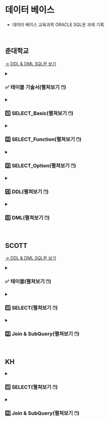# 데이터 베이스

- 데이터 베이스 교육과목 ORACLE SQL문 과제 기록 

<br>

## 춘대학교

<!-- <details>
<summary><h3> 템플릿(펼쳐보기 🖱️) </h3></summary>
<div markdown="1">

#### 문제1


#### 내 코드
```SQL

```

#### 실행 결과

  
<hr>

#### 문제2


#### 내 코드
```SQL
  
```
  
#### 실행 결과


<hr>

#### 문제3


#### 내 코드
```SQL

```

#### 실행 결과


<hr>

#### 문제4


#### 내 코드
```SQL

```

#### 실행 결과


<hr>

#### 문제5


#### 내 코드
```SQL

```

#### 실행 결과


<hr>

#### 문제6


#### 내 코드
```SQL

```

#### 실행 결과


<hr>

#### 문제7


#### 내 코드
```SQL

```

#### 실행 결과


<hr>

#### 문제8


#### 내 코드
```SQL

```

#### 실행 결과


<hr>

#### 문제9


#### 내 코드
```SQL

```

#### 실행 결과
  

<hr>

#### 문제10

#### 내 코드
```SQL

```

#### 실행 결과
  
  
</div>
</details> -->

[→ DDL & DML SQL문 보기](https://github.com/homin0203/SQL_exam/blob/main/chun/%EC%8A%A4%ED%81%AC%EB%A6%BD%ED%8A%B8_KH_%EC%B6%98_TechUniv_%EC%8B%A4%EC%8A%B5.sql)  

<details>
<summary><h3>✅ 테이블 기술서(펼쳐보기 🖱️) </h3></summary>
<div markdown="1">

![05_실습_KH_춘_TechUniv_Table기술서_2](https://user-images.githubusercontent.com/116356234/233554045-1fa54263-1ac4-4f3d-836b-1c4597a9f56d.png)

![05_실습_KH_춘_TechUniv_Table기술서_3](https://user-images.githubusercontent.com/116356234/233554049-31a43883-e603-4c8b-a50c-46fc1f8329df.png)

</div>
</details>

<details>
<summary><h3>1️⃣ SELECT_Basic(펼쳐보기 🖱️) </h3></summary>
<div markdown="1">
 
[→ SELECT_Basic SQL문 전체보기](https://github.com/homin0203/SQL_exam/blob/main/chun/KH_SQL01_SELECT.sql)  

#### 문제1
![1](https://user-images.githubusercontent.com/116356234/233560082-94db668d-fe43-4de7-a982-88cdf106e753.png)

#### 내 코드
```SQL
select DEPARTMENT_NAME "학과 명", CATEGORY 계열
  from TB_DEPARTMENT
;
```

#### 실행 결과
![1](https://user-images.githubusercontent.com/116356234/233562971-83cfe5ce-ef7c-4a32-88d1-7cc3e3538079.png)
~ 이후 행 생략
  
<hr>

#### 문제2
![2](https://user-images.githubusercontent.com/116356234/233560087-0e4ea461-1266-4f49-9741-495f0e72ad29.png)

#### 내 코드
```SQL
select DEPARTMENT_NAME||'의 정원은 '||to_char(CAPACITY)||'명 입니다'
    from TB_DEPARTMENT
;
```
  
#### 실행 결과
![2](https://user-images.githubusercontent.com/116356234/233562975-408068bc-0517-45f1-9380-991261ab9249.png)
~ 이후 행 생략 
  
<hr>

#### 문제3
![3](https://user-images.githubusercontent.com/116356234/233560088-51a38f75-d3fb-488d-a62e-54c93c846fce.png)

#### 내 코드
```SQL
select STUDENT_NAME
    from TB_STUDENT
    where ABSENCE_YN = 'Y' 
        and STUDENT_SSN LIKE '_______2%'
        and DEPARTMENT_NO = (select DEPARTMENT_NO
                                from TB_DEPARTMENT
                                where DEPARTMENT_NAME = '국어국문학과')
;
```

#### 실행 결과
![3](https://user-images.githubusercontent.com/116356234/233562978-588abdc4-420a-4ff2-8423-891350405fc8.png)

<hr>

#### 문제4
![4](https://user-images.githubusercontent.com/116356234/233560092-a5b3d63d-62f1-4093-a420-59cb1e1441a2.png)

#### 내 코드
```SQL
select student_name 
    from TB_STUDENT
    where STUDENT_NO in ('A513079','A513090','A513091','A513110','A513119')
    order by student_name desc
;
```

#### 실행 결과
![4](https://user-images.githubusercontent.com/116356234/233562981-f33ae9d1-718e-4e05-b67b-6806082fc591.png)

<hr>

#### 문제5
![5](https://user-images.githubusercontent.com/116356234/233560094-b3cd8184-a6ff-43ca-b434-36677f38bd24.png)

#### 내 코드
```SQL
select DEPARTMENT_NAME, category
    from TB_DEPARTMENT
    where CAPACITY >= 20 and CAPACITY <= 30
;
```

#### 실행 결과
![5](https://user-images.githubusercontent.com/116356234/233562982-304fb39e-aeb5-4c1d-a4b0-736484035ed7.png)

<hr>

#### 문제6
![6](https://user-images.githubusercontent.com/116356234/233560097-8047da8d-5601-43b2-988b-06aace2724e5.png)

#### 내 코드
```SQL
select PROFESSOR_NAME
    from TB_PROFESSOR
    where DEPARTMENT_NO is null
;
```

#### 실행 결과
![6](https://user-images.githubusercontent.com/116356234/233562986-f80a032f-789f-4ab3-90aa-5e55fb79c2a0.png)

<hr>

#### 문제7

<img src="https://user-images.githubusercontent.com/116356234/233560100-687c51e1-412f-400f-8c26-430558a3fa9b.png" height="110">

#### 내 코드
```SQL
select STUDENT_NAME
    from TB_STUDENT
    where DEPARTMENT_NO is null 
    or DEPARTMENT_NO not in (select DEPARTMENT_NO from TB_DEPARTMENT)
;
```

#### 실행 결과
  
<img src="https://user-images.githubusercontent.com/116356234/233562987-9952b3df-f0c4-40c9-86a8-341b70ee6ee3.png" height="90">

<hr>

#### 문제8
![8](https://user-images.githubusercontent.com/116356234/233560102-5c8edb8b-5a6a-41a9-8955-2dfc8964fed7.png)

#### 내 코드
```SQL
select CLASS_NO
    from TB_CLASS
    where PREATTENDING_CLASS_NO is not null
;
```

#### 실행 결과
![8](https://user-images.githubusercontent.com/116356234/233562989-8534fb54-6f53-4dd5-9ae3-1e2aa246db5f.png)

<hr>

#### 문제9
![9](https://user-images.githubusercontent.com/116356234/233560103-84064952-f629-4f2b-854e-6160971413f7.png)

#### 내 코드
```SQL
select CATEGORY
    from TB_DEPARTMENT
    group by CATEGORY
    order by CATEGORY 
;
```

#### 실행 결과
![9](https://user-images.githubusercontent.com/116356234/233562990-efb736c3-cf6f-4462-bec3-314c4d30fad3.png)

<hr>

#### 문제10
![10](https://user-images.githubusercontent.com/116356234/233560107-23ac3ae8-0622-46c3-bab5-d5d5e164ed40.png)

#### 내 코드
```SQL
select STUDENT_NO,STUDENT_NAME,STUDENT_SSN
    from TB_STUDENT
    where STUDENT_NO LIKE 'A2%'
        and STUDENT_ADDRESS LIKE '전주시%'
        and ABSENCE_YN <> 'Y'
;
```

#### 실행 결과
![10](https://user-images.githubusercontent.com/116356234/233562992-768a2b93-eadc-4bc2-99ac-346f01e38105.png)
  
</div>
</details>

<details>
<summary><h3>2️⃣ SELECT_Function(펼쳐보기 🖱️) </h3></summary>
<div markdown="1">
  
[→ SELECT_Function SQL문 전체보기](https://github.com/homin0203/SQL_exam/blob/main/chun/KH_SQL02_SELECT.sql)  
  
#### 문제1
![1](https://user-images.githubusercontent.com/116356234/233565412-3a02c16a-9f7c-42ec-82a4-fcf0533212f8.png)

#### 내 코드
```SQL
select STUDENT_NO 학번, student_name 이름, to_char(ENTRANCE_DATE, 'YYYY-MM-DD') 입학년도
    from TB_STUDENT
    where DEPARTMENT_NO = '002'
    order by ENTRANCE_DATE
;
```

#### 실행 결과
![1](https://user-images.githubusercontent.com/116356234/233568511-ee7950d5-e4c7-40b6-9fb5-e9e8a1340ca1.png)

  
<hr>

#### 문제2
![2](https://user-images.githubusercontent.com/116356234/233565417-96a4dcfe-17a8-4aad-ad1b-7faddd468f3c.png)


#### 내 코드
```SQL
select PROFESSOR_NAME,PROFESSOR_SSN
    from TB_PROFESSOR
    where PROFESSOR_NAME not LIKE '___'
;
```
  
#### 실행 결과
![2](https://user-images.githubusercontent.com/116356234/233568518-1cd68b40-b5db-4d5f-b798-0e2ab2c154eb.png)


<hr>

#### 문제3
![3](https://user-images.githubusercontent.com/116356234/233565420-b3a8b5ba-d5d1-4d55-bee5-9cea426cac93.png)


#### 내 코드
```SQL
select * 
    from(select PROFESSOR_NAME 교수이름, to_char(sysdate,'yy')+100-substr(PROFESSOR_SSN,1,2) 나이
            from TB_PROFESSOR
            where substr(PROFESSOR_SSN,8,1) = '1')
    order by 나이
;  
```

#### 실행 결과
![3](https://user-images.githubusercontent.com/116356234/233568521-b41c25ed-7025-4228-8c71-80a45a565028.png)
~ 75행 생략

<hr>

#### 문제4
![4](https://user-images.githubusercontent.com/116356234/233565421-1336746f-8d7c-4d6a-ae85-b90dd639e3e2.png)


#### 내 코드
```SQL
select substr(PROFESSOR_NAME,2)
    from TB_PROFESSOR
;
```

#### 실행 결과
![4](https://user-images.githubusercontent.com/116356234/233568523-45166986-b29c-452d-aa05-8dbf77bfa6a4.png)
~ 114행 생략

<hr>

#### 문제5
![5](https://user-images.githubusercontent.com/116356234/233565425-c0b793d3-13c6-4a15-8865-7aad0e04e8fe.png)

#### 내 코드
```SQL
select * from TB_STUDENT;
select student_no,STUDENT_NAME
    from TB_STUDENT
    where (to_char(ENTRANCE_DATE,'yyyy')-to_char(to_date(substr(STUDENT_SSN,1,6)),'RRRR')) > 19
;
```

#### 실행 결과
![5](https://user-images.githubusercontent.com/116356234/233568528-cfe24763-6cbe-417c-9d6b-a1b7eaa2b459.png)
~ 204행 생략

<hr>

#### 문제6
![6](https://user-images.githubusercontent.com/116356234/233565427-16edaaab-21f5-4b54-9737-298358f701ea.png)


#### 내 코드
```SQL
select case to_char(next_day('2020/12/25','일'),'dd')-'25' 
            when 1 then '토요일'
            when 2 then '금요일'
            when 3 then '목요일'
            when 4 then '수요일'
            when 5 then '화요일'
            when 6 then '월요일'
            when 7 then '일요일'
            else '없음' end 클스요일
from dual
;
```

#### 실행 결과
![6](https://user-images.githubusercontent.com/116356234/233568533-e1687389-39b9-490b-8df9-c820c210b22b.png)


<hr>

#### 문제7
![7](https://user-images.githubusercontent.com/116356234/233565431-7801e875-2848-490c-b3bc-a91150912c72.png)


#### 내 코드
```SQL
select to_char(to_Date('99/10/11','YY/MM/DD'),'YYYY"년"MM"월"DD"일"')
        ,to_char(to_Date('49/10/11','YY/MM/DD'),'YYYY"년"MM"월"DD"일"') 
    from dual
union
select to_char(to_Date('99/10/11','RR/MM/DD'),'YYYY"년"MM"월"DD"일"')
        ,to_char(to_Date('49/10/11','RR/MM/DD'),'YYYY"년"MM"월"DD"일"') 
    from dual;
```

#### 실행 결과
![7](https://user-images.githubusercontent.com/116356234/233568538-a5612627-7618-4396-8bdf-f66f8d059e90.png)


<hr>

#### 문제8
![8](https://user-images.githubusercontent.com/116356234/233565432-0094041d-f2ad-480c-917b-de475215a98b.png)


#### 내 코드
```SQL
select STUDENT_NO, STUDENT_NAME 
    from TB_STUDENT
    where student_no not LIKE 'A%'
;
```

#### 실행 결과
![8](https://user-images.githubusercontent.com/116356234/233568540-0104c633-2778-4c57-b86c-cf129c4f0791.png)
~ 52행 생략

<hr>

#### 문제9
![9](https://user-images.githubusercontent.com/116356234/233565433-e34688bc-333a-4793-8bfc-9213e9418083.png)


#### 내 코드
```SQL
select round(avg(g.POINT),1) 평점
    from TB_STUDENT s join tb_grade g using (STUDENT_NO)
    where STUDENT_NAME = '한아름'
;
```

#### 실행 결과
![9](https://user-images.githubusercontent.com/116356234/233568542-ad19243b-a72e-40ca-b69e-a17c7b30ff79.png)


<hr>

#### 문제10
![10](https://user-images.githubusercontent.com/116356234/233565436-a1247f3d-e6c6-4a2a-9e45-fd9dcc25d679.png)

#### 내 코드
```SQL
select DEPARTMENT_NO 학과번호, count(DEPARTMENT_NO) "학생수(명)"
    from TB_STUDENT
    group by DEPARTMENT_NO
    order by DEPARTMENT_NO
;
```

#### 실행 결과
![10](https://user-images.githubusercontent.com/116356234/233568544-d26d6d5a-e067-4508-96d2-ea5f77ca0058.png)
~ 62행 생략
  
<hr>

#### 문제11
![11](https://user-images.githubusercontent.com/116356234/233565438-4c316eaf-b9bb-418b-8b82-290c94dbfb22.png)

#### 내 코드
```SQL
select  count(*)
    from TB_STUDENT
    where COACH_PROFESSOR_NO is null
;
```

#### 실행 결과
![11](https://user-images.githubusercontent.com/116356234/233568546-dc741292-b8b7-4b3f-a52f-4765341c1db6.png)
  
<hr>

#### 문제12
![12](https://user-images.githubusercontent.com/116356234/233565440-a63eda50-371b-4f9d-8d26-b5df24b8989c.png)

#### 내 코드
```SQL
select substr(g.TERM_NO,1,4) 년도, round(avg(g.POINT),1) "년도 별 평점"
    from TB_STUDENT s join tb_grade g on s.STUDENT_NO = g.STUDENT_NO
    where s.STUDENT_NO = 'A112113'
    group by substr(g.TERM_NO,1,4)
    order by substr(g.TERM_NO,1,4)
;
```

#### 실행 결과
![12](https://user-images.githubusercontent.com/116356234/233568549-6e7460a6-6978-4aef-b76d-b1f98a086ee2.png)

<hr>

#### 문제13
![13](https://user-images.githubusercontent.com/116356234/233565443-a9740c1e-e20d-42bc-aec0-4f4a7b6045b8.png)

#### 내 코드
```SQL
select d.DEPARTMENT_NO 학과코드명, count(s_tab.ABSENCE_YN) "휴학생 수"
    from TB_DEPARTMENT d 
    left join (select * from TB_STUDENT s where s.ABSENCE_YN = 'Y') s_tab on s_tab.DEPARTMENT_NO = d.DEPARTMENT_NO
    group by d.DEPARTMENT_NO
    order by d.DEPARTMENT_NO
;
```

#### 실행 결과
![13](https://user-images.githubusercontent.com/116356234/233568551-d035959d-3595-4637-ab11-ff285480207f.png)
~ 63행 생략

<hr>

#### 문제14
![14](https://user-images.githubusercontent.com/116356234/233565446-6045680b-b784-43bb-ba4b-beed8b5b1bdd.png)

#### 내 코드
```SQL
select student_name, count(*)
    from TB_STUDENT
    group by STUDENT_NAME
    having count(*) >= 2
    order by STUDENT_NAME
;
```

#### 실행 결과
![14](https://user-images.githubusercontent.com/116356234/233568556-fe41dd8a-7437-4313-a077-0e42b02e3ffd.png)
    
<hr>

#### 문제15
![15](https://user-images.githubusercontent.com/116356234/233565448-7a5a7716-b399-4d21-8fb0-08d1beadf942.png)

#### 내 코드
```SQL
select NVL(임시년도,' ') 년도, NVL(임시학기,' ') 학기, 평점
    from(select substr(g.TERM_NO,1,4) 임시년도, substr(g.TERM_NO,5,2) 임시학기, round(avg(g.point),1) 평점
            from TB_STUDENT s join tb_grade g on s.STUDENT_NO = g.STUDENT_NO
            where s.STUDENT_NO = 'A112113'
            group by rollup(substr(g.TERM_NO,1,4), substr(g.TERM_NO,5,2)))
;
```

#### 실행 결과
![15](https://user-images.githubusercontent.com/116356234/233568559-73e1d6b5-e9cd-4a17-b891-0b98ea538daa.png)      
  
</div>
</details>

<details>
<summary><h3>3️⃣ SELECT_Option(펼쳐보기 🖱️) </h3></summary>
<div markdown="1">

[→ SELECT_Option SQL문 전체보기](https://github.com/homin0203/SQL_exam/blob/main/chun/KH_SQL03_SELECT.sql)  
  
#### 문제1
![1](https://user-images.githubusercontent.com/116356234/233768278-3a7dd42a-9d24-4d9d-b3a3-485c6fca6b62.png)


#### 내 코드
```SQL
select STUDENT_NAME "학생 이름",STUDENT_ADDRESS 주소지
    from tb_student
    order by "학생 이름"
;
```

#### 실행 결과
  
<img src="https://user-images.githubusercontent.com/116356234/233768958-f9ad2349-a466-4931-bb34-c0a3f7bb7828.png" width="450">  
~ 588행 생략
  
<hr>

#### 문제2
![2](https://user-images.githubusercontent.com/116356234/233768281-107421ff-c6dc-42b1-bc85-8ffc66eb34ca.png)


#### 내 코드
```SQL
select STUDENT_NAME,STUDENT_SSN
    from TB_STUDENT
    where ABSENCE_YN = 'Y'
    order by STUDENT_ssn desc
;  
```
  
#### 실행 결과
  
<img src="https://user-images.githubusercontent.com/116356234/233768959-95b6979f-03e3-484a-aca5-61115ec81c68.png" width="300">  
~ 91행 생략

<hr>

#### 문제3
![3](https://user-images.githubusercontent.com/116356234/233768282-1cd06b70-8b30-492b-ba59-80dfb5efed32.png)


#### 내 코드
```SQL
select STUDENT_NAME 학생이름, STUDENT_NO 학번, STUDENT_ADDRESS "거주지 주소"
    from TB_STUDENT
    where (STUDENT_ADDRESS Like '강원도%' or STUDENT_ADDRESS Like '경기도%') and STUDENT_no not LIKE 'A%'
    order by STUDENT_NAME
;
```

#### 실행 결과
  
<img src="https://user-images.githubusercontent.com/116356234/233768960-3d33e14b-f7fb-4981-9052-bb66a62f57b2.png" width="450">  


<hr>

#### 문제4
![4](https://user-images.githubusercontent.com/116356234/233768284-0d8944dd-1820-42de-9cec-98d3d8816ee5.png)


#### 내 코드
```SQL
select PROFESSOR_NAME, PROFESSOR_SSN
    from TB_PROFESSOR 
    where DEPARTMENT_NO = '005'
    order by PROFESSOR_SSN
;
```

#### 실행 결과
  
<img src="https://user-images.githubusercontent.com/116356234/233768962-82e55e12-0721-416f-a461-e8b318ef4f1c.png" width="350">  


<hr>

#### 문제5
![5](https://user-images.githubusercontent.com/116356234/233768285-5bdd4980-307f-4acd-836e-22cfde6b7d05.png)


#### 내 코드
```SQL
select s.student_no, g.point
    from TB_STUDENT s join tb_grade g on s.STUDENT_NO = g.STUDENT_NO
    where g.CLASS_NO = 'C3118100' and g.TERM_NO = '200402'
    order by g.point desc, s.STUDENT_NO
;
```

#### 실행 결과
  
<img src="https://user-images.githubusercontent.com/116356234/233768963-a07c8663-d044-42b3-8dd6-f74f16229af3.png" width="290">  


<hr>

#### 문제6
![6](https://user-images.githubusercontent.com/116356234/233768286-d2118b28-77ab-429d-ab76-50493d50444c.png)


#### 내 코드
```SQL
select s.STUDENT_NO, s.STUDENT_NAME, d.DEPARTMENT_NAME
    from TB_STUDENT s join TB_DEPARTMENT d using(DEPARTMENT_NO)
    order by 2
;
```

#### 실행 결과
  
<img src="https://user-images.githubusercontent.com/116356234/233768965-8f86c161-f67a-4bee-a24e-752947070bcb.png" width="450">  
~ 588행 생략
  
<hr>

#### 문제7
![7](https://user-images.githubusercontent.com/116356234/233768288-249890c5-b615-44c1-8a8b-80b4b7fcdddf.png)

#### 내 코드
```SQL
select c.CLASS_NAME, d.DEPARTMENT_NAME
    from TB_CLASS c join TB_DEPARTMENT d using(DEPARTMENT_NO)
;
```

#### 실행 결과
  
<img src="https://user-images.githubusercontent.com/116356234/233768966-ad7de6ae-86c8-406c-b18f-3304dc348449.png" width="450">  
~ 882행 생략

<hr>

#### 문제8
![8](https://user-images.githubusercontent.com/116356234/233768289-8484168e-104f-4a69-bb70-63a09bab65f9.png)

#### 내 코드
```SQL
select c.CLASS_NAME, c.DEPARTMENT_NO, p.PROFESSOR_NAME
    from TB_CLASS c join TB_CLASS_PROFESSOR t on c.CLASS_NO = t.CLASS_NO
                    join TB_PROFESSOR p on p.PROFESSOR_NO = t.PROFESSOR_NO
    order by c.DEPARTMENT_NO, p.PROFESSOR_NO, c.CLASS_NAME
;
```

#### 실행 결과
  
<img src="https://user-images.githubusercontent.com/116356234/233768967-99a5c4d5-a0f8-4b41-9d53-e2f38ea443bf.png" width="450">  
~ 776행 생략

<hr>

#### 문제9
![9](https://user-images.githubusercontent.com/116356234/233768290-db3378ed-baac-4a0c-90fc-57c68eb803bf.png)


#### 내 코드
```SQL
select c.CLASS_NAME, p.PROFESSOR_NAME
    from TB_CLASS c join TB_CLASS_PROFESSOR t on c.CLASS_NO = t.CLASS_NO
                    join TB_PROFESSOR p on p.PROFESSOR_NO = t.PROFESSOR_NO
                    join TB_DEPARTMENT d on c.DEPARTMENT_NO = d.DEPARTMENT_NO
    where d.CATEGORY = '인문사회'
    order by c.DEPARTMENT_NO, p.PROFESSOR_NO, c.CLASS_NAME
;
```

#### 실행 결과
  
<img src="https://user-images.githubusercontent.com/116356234/233768968-11600dc2-ca01-4b61-98e6-fe9bc56c8b1a.png" width="450">  
~ 197행 생략

<hr>

#### 문제10
![10](https://user-images.githubusercontent.com/116356234/233768291-d2f1a642-a6ae-4e01-9389-07b6b76c4be0.png)

#### 내 코드
```SQL
select s.STUDENT_NO,s.STUDENT_NAME, round(avg(g.POINT),1)
    from TB_STUDENT s join TB_DEPARTMENT d on s.DEPARTMENT_NO = d.DEPARTMENT_NO
                    join TB_GRADE g on s.STUDENT_NO = g.STUDENT_NO
    where d.DEPARTMENT_NAME = '음악학과'
    group by s.STUDENT_NO, s.STUDENT_NAME
    order by s.STUDENT_NO
;
```

#### 실행 결과
  
<img src="https://user-images.githubusercontent.com/116356234/233768969-bc8943c8-245d-41d4-81b8-e88bca6ce6da.png" width="450">

<hr>

#### 문제11
![11](https://user-images.githubusercontent.com/116356234/233768292-5ed4af03-efce-4389-ac7b-0d6fbfe5686f.png)

#### 내 코드
```SQL
select d.DEPARTMENT_NAME, s.STUDENT_NAME, p.PROFESSOR_NAME
    from TB_STUDENT s join TB_DEPARTMENT d using(DEPARTMENT_NO)
                        join TB_PROFESSOR p on s.COACH_PROFESSOR_NO = p.PROFESSOR_NO
    where s.STUDENT_NO = 'A313047'
;
```

#### 실행 결과
  
<img src="https://user-images.githubusercontent.com/116356234/233768970-bbccf685-d333-4456-869f-0b4a3d2135b7.png" width="350">

  
<hr>

#### 문제12
![12](https://user-images.githubusercontent.com/116356234/233768293-b6b94ef1-ec4e-4801-9630-039a1a4ed991.png)

#### 내 코드
```SQL
select s.STUDENT_NAME, g.TERM_NO
    from TB_CLASS c join TB_GRADE g on c.CLASS_NO = g.class_no
                    join TB_STUDENT s on s.STUDENT_NO = g.STUDENT_NO
    where c.CLASS_NAME = '인간관계론' and g.TERM_NO LIKE '2007%'
;
```

#### 실행 결과
  
<img src="https://user-images.githubusercontent.com/116356234/233768972-3e8996c3-7d33-40b0-b884-dab979b78673.png" width="290">

  
<hr>

#### 문제13
![13](https://user-images.githubusercontent.com/116356234/233768294-ff319fe4-17d6-4e73-9400-f10718bcd67f.png)

#### 내 코드
```SQL
select c.CLASS_NAME, d.DEPARTMENT_NAME
    from TB_DEPARTMENT d join TB_CLASS c using(DEPARTMENT_NO)
    where d.CATEGORY = '예체능'
        and c.CLASS_NO not in (select cp.CLASS_NO from TB_CLASS_PROFESSOR cp)
    order by 2 asc,1
;
```

#### 실행 결과
  
<img src="https://user-images.githubusercontent.com/116356234/233768973-b23be4e4-5f8e-4b22-afee-dd17ad24536f.png" width="450">
~ 44행 생략
  
<hr>

#### 문제14
![14](https://user-images.githubusercontent.com/116356234/233768295-bd0a8222-ddde-43fe-af92-b61f84b96506.png)

#### 내 코드
```SQL
select s.student_name, NVL(p.PROFESSOR_NAME,'지도교수 미지정')
    from TB_STUDENT s join TB_DEPARTMENT d using(DEPARTMENT_NO)
                        left join TB_PROFESSOR p on s.coach_professor_no = p.professor_no
    where d.DEPARTMENT_NAME = '서반아어학과' 
    order by s.student_no
;
```

#### 실행 결과
  
<img src="https://user-images.githubusercontent.com/116356234/233768974-b290aba4-2b29-4da9-bcc0-fbafe541e036.png" width="450">

<hr>

#### 문제15
![15](https://user-images.githubusercontent.com/116356234/233768296-f1bc3b02-8337-4d6c-b68c-538974562df7.png)

#### 내 코드
```SQL
select s.STUDENT_NO 학번,s.student_name 이름,d.DEPARTMENT_NAME "학과 이름", round(avg(g.point),8) 평점
    from tb_student s join tb_grade g on s.STUDENT_NO = g.STUDENT_NO 
                        join TB_DEPARTMENT d on s.DEPARTMENT_NO = d.DEPARTMENT_NO
    where s.ABSENCE_YN = 'N'
    group by s.STUDENT_NO, s.student_name, d.DEPARTMENT_NAME
    having avg(g.point) >= 4.0
    order by s.STUDENT_NO
;
```

#### 실행 결과
  
<img src="https://user-images.githubusercontent.com/116356234/233768975-dc5a585c-224a-45ff-a77f-45c862104403.png" width="450">
~ 19행 생략
  
<hr>

#### 문제16
![16](https://user-images.githubusercontent.com/116356234/233768297-b4959ec0-cdf6-446b-a5d6-1a43f8e4f4cd.png)

#### 내 코드
```SQL
select c.CLASS_NO, c.CLASS_NAME, round(avg(g.point),8)
    from tb_class c join TB_DEPARTMENT d on d.DEPARTMENT_NO = c.DEPARTMENT_NO
                            join tb_grade g on c.CLASS_NO = g.CLASS_NO
    where d.DEPARTMENT_NAME = '환경조경학과' and c.CLASS_TYPE = '전공선택'
    group by c.CLASS_NO, c.CLASS_NAME
    order by 1
;
```

#### 실행 결과
  
<img src="https://user-images.githubusercontent.com/116356234/233768976-b7ac7335-70cb-45bf-ad6e-fb1a4a0b8af5.png" width="450">
 
<hr>

#### 문제17
![17](https://user-images.githubusercontent.com/116356234/233768298-e9316d35-a1a3-450d-916b-97e3082323b2.png)

#### 내 코드
```SQL
select STUDENT_NAME,STUDENT_ADDRESS
    from TB_STUDENT
    where DEPARTMENT_NO = (select DEPARTMENT_NO from TB_STUDENT where STUDENT_NAME = '최경희')
;
```

#### 실행 결과
  
<img src="https://user-images.githubusercontent.com/116356234/233768977-ac7fd6a1-218f-4a32-87c0-c3b1b51c21b3.png" width="450">
~ 17행 생략
  
<hr>

#### 문제18
![18](https://user-images.githubusercontent.com/116356234/233768299-f09aae02-ce71-42d3-a6d6-ec742ed1c05e.png)

#### 내 코드
```SQL
select student_no, student_name
    from(select s.STUDENT_NO, s.STUDENT_NAME, avg(g.POINT) 평점
                    from TB_STUDENT s join tb_grade g on s.STUDENT_NO = g.STUDENT_NO
                                        join TB_DEPARTMENT d using(DEPARTMENT_NO)
                    where d.DEPARTMENT_NAME = '국어국문학과'
                    group by s.STUDENT_NO, s.STUDENT_NAME
                    order by 3 desc)
    where rownum = 1
;
```

#### 실행 결과
  
<img src="https://user-images.githubusercontent.com/116356234/233768978-32592da5-563b-4aea-a01f-9b4b908b2f29.png" width="290">

<hr>

#### 문제19
![19](https://user-images.githubusercontent.com/116356234/233768300-e8a715e1-1f9c-4a52-a44e-855833589ef0.png)

#### 내 코드
```SQL
select d.DEPARTMENT_NAME "계열 학과명", round(avg(g.POINT),1) "전공평점"
    from TB_DEPARTMENT d join TB_CLASS c using(department_no)
                        join tb_grade g using(class_no)
    where d.category = (select CATEGORY from TB_DEPARTMENT  where DEPARTMENT_NAME = '환경조경학과')
            and c.class_type = '전공선택'
    group by d.DEPARTMENT_NAME
    order by 1
;
```

#### 실행 결과
  
<img src="https://user-images.githubusercontent.com/116356234/233768980-8b4d09aa-10f1-4530-a5fb-3ae044cdcaec.png" width="290">
~ 20행 생략
  
</div>
</details>

<details>
<summary><h3>4️⃣ DDL(펼쳐보기 🖱️) </h3></summary>
<div markdown="1">

[→ DDL SQL문 전체보기](https://github.com/homin0203/SQL_exam/blob/main/chun/KH_SQL04_DDL.sql)  
  
#### 문제1
![1](https://user-images.githubusercontent.com/116356234/233769919-b361622c-f067-416b-8d72-262317c9a74d.png)

#### 내 코드
```SQL
DROP TABLE TB_CATEGORY;
CREATE TABLE TB_CATEGORY(
    NAME VARCHAR2(10),
    USE_YN CHAR(1) DEFAULT 'Y'
);
```
  
<hr>

#### 문제2
![2](https://user-images.githubusercontent.com/116356234/233769921-81f84571-c250-47ae-a5a7-db4dc36384c6.png)


#### 내 코드
```SQL
CREATE TABLE TB_CLASS_TYPE(
    NO VARCHAR2(5) PRIMARY KEY,
    NAME VARCHAR2(10)
);  
```


<hr>

#### 문제3
![3](https://user-images.githubusercontent.com/116356234/233769923-6e0c9fa7-5024-4461-a18d-5b0ccd7e1701.png)


#### 내 코드
```SQL
ALTER TABLE TB_CATEGORY ADD CONSTRAINT TC_NAME_PK PRIMARY KEY (NAME);
```


<hr>

#### 문제4
![4](https://user-images.githubusercontent.com/116356234/233769924-0ffa2cf1-60c4-4f4a-97a8-670892f0a4fb.png)


#### 내 코드
```SQL
ALTER TABLE TB_CLASS_TYPE MODIFY NAME NOT NULL;
```


<hr>

#### 문제5
![5](https://user-images.githubusercontent.com/116356234/233769925-0f9f539d-92d1-4677-b382-8bb3a547b1c5.png)


#### 내 코드
```SQL
ALTER TABLE TB_CLASS_TYPE MODIFY (NAME VARCHAR2(20), NO VARCHAR(10));
ALTER TABLE TB_CATEGORY MODIFY (NAME VARCHAR2(20));
```


<hr>

#### 문제6
![6](https://user-images.githubusercontent.com/116356234/233769926-0369ff41-d521-435c-96c0-569efaba9505.png)


#### 내 코드
```SQL
ALTER TABLE TB_CATEGORY RENAME COLUMN  NAME TO CATEGORY_NAME;
ALTER TABLE TB_CLASS_TYPE RENAME COLUMN NAME TO CLASS_TYPE_NAME;
ALTER TABLE TB_CLASS_TYPE RENAME COLUMN NO TO CLASS_TYPE_NO;
```


<hr>

#### 문제7
![7](https://user-images.githubusercontent.com/116356234/233769927-8f8f03a6-7742-406f-bdb4-9bfb42166c23.png)


#### 내 코드
```SQL
ALTER TABLE TB_CATEGORY RENAME CONSTRAINTS TC_NAME_PK TO PK_CATEGORY_NAME;
ALTER TABLE TB_CLASS_TYPE RENAME CONSTRAINTS SYS_C007144 TO PK_CLASS_TYPE_NAME;
```


<hr>

#### 문제8
![8](https://user-images.githubusercontent.com/116356234/233769928-2cd50ccf-2be2-4478-890f-7d706da29478.png)


#### 내 코드
```SQL
INSERT INTO TB_CATEGORY VALUES('공학','Y');
INSERT INTO TB_CATEGORY VALUES('자연과학','Y');
INSERT INTO TB_CATEGORY VALUES('의학','Y');
INSERT INTO TB_CATEGORY VALUES('예체능','Y');
INSERT INTO TB_CATEGORY VALUES('인문사회','Y');
COMMIT;
```


<hr>

#### 문제9
![9](https://user-images.githubusercontent.com/116356234/233769929-8a19615b-c88b-46bb-aa9a-ec4662fa7494.png)


#### 내 코드
```SQL
ALTER TABLE TB_DEPARTMENT ADD CONSTRAINT FK_DEPARTMENT_CATEGORY 
                                FOREIGN KEY (CATEGORY) 
                                REFERENCES TB_CATEGORY(CATEGORY_NAME)
;
```
  

<hr>

#### 문제10
![10](https://user-images.githubusercontent.com/116356234/233769930-1582ef42-69c0-4e75-b434-3877e3988540.png)

#### 내 코드
```SQL
CREATE OR REPLACE VIEW VW_학생일반정보 AS
    SELECT STUDENT_NO 학번,STUDENT_NAME 학생이름,STUDENT_ADDRESS 주소 FROM TB_STUDENT
;
```

<hr>

#### 문제11
![11](https://user-images.githubusercontent.com/116356234/233769931-af34dd93-4668-463a-a39f-c09ab5363df2.png)

#### 내 코드
```SQL
CREATE OR REPLACE VIEW VW_지도면담 AS
SELECT S.STUDENT_NAME 학생이름,D.DEPARTMENT_NAME 학과이름,P.PROFESSOR_NAME 지도교수이름 
        FROM TB_STUDENT S JOIN TB_DEPARTMENT D USING(DEPARTMENT_NO)
                            LEFT JOIN TB_PROFESSOR P ON S.COACH_PROFESSOR_NO = P.PROFESSOR_NO
        ORDER BY 2
;
```

<hr>

#### 문제12
![12](https://user-images.githubusercontent.com/116356234/233769932-dd1393a2-e506-44f9-8a90-ea4b2f63f096.png)

#### 내 코드
```SQL
CREATE OR REPLACE VIEW VW_학과별학생수 AS
SELECT D.DEPARTMENT_NAME 학과이름, COUNT(S.DEPARTMENT_NO) 학생수 
    FROM TB_STUDENT S JOIN TB_DEPARTMENT D ON S.DEPARTMENT_NO = D.DEPARTMENT_NO
    GROUP BY D.DEPARTMENT_NAME
; 
```

<hr>

#### 문제13
![13](https://user-images.githubusercontent.com/116356234/233769934-ccd103b8-0248-4c68-8a6b-cbe6698cdb3a.png)

#### 내 코드
```SQL
UPDATE VW_학생일반정보 SET 학생이름 = '권호민' WHERE 학번 = 'A213046';
COMMIT;
```

<hr>

#### 문제14
![14](https://user-images.githubusercontent.com/116356234/233769935-dda091af-60b2-4f37-b770-532e86b1238c.png)

#### 내 코드
```SQL
CREATE OR REPLACE VIEW 뷰명 AS
    SELECT * FROM 테이블명
    WITH READ ONLY
;
```
  
<hr>

#### 문제15
![15](https://user-images.githubusercontent.com/116356234/233769937-3909361a-0539-437e-b794-b98f7dd13885.png)
  
#### 내 코드
```SQL
SELECT *
FROM(
SELECT C.CLASS_NO,C.CLASS_NAME, COUNT(G.STUDENT_NO)
    FROM TB_GRADE G JOIN TB_CLASS C ON G.CLASS_NO = C.CLASS_NO
    WHERE G.TERM_NO LIKE '2009%' OR G.TERM_NO LIKE '2008%'
                                OR G.TERM_NO LIKE '2007%'
    GROUP BY C.CLASS_NO, C.CLASS_NAME
    ORDER BY 3 DESC)
    WHERE ROWNUM <= 3
;
```

#### 실행 결과
![15](https://user-images.githubusercontent.com/116356234/233770171-4b8fb2cb-4793-4f7e-b8b7-f72c2b3023cf.png)
                    
</div>
</details>

<details>
<summary><h3>5️⃣ DML(펼쳐보기 🖱️) </h3></summary>
<div markdown="1">
  
[→ DML SQL문 전체보기](https://github.com/homin0203/SQL_exam/blob/main/chun/KH_SQL05_DML.sql)  
  
#### 문제1
![1](https://user-images.githubusercontent.com/116356234/233770368-27b37af9-06d0-412d-82fa-3c3640eed25b.png)


#### 내 코드
```SQL
INSERT INTO TB_CLASS_TYPE VALUES('01','전공필수');
INSERT INTO TB_CLASS_TYPE VALUES('02','전공선택');
INSERT INTO TB_CLASS_TYPE VALUES('03','교양필수');
INSERT INTO TB_CLASS_TYPE VALUES('04','교양선택');
INSERT INTO TB_CLASS_TYPE VALUES('05','논문지도');
COMMIT;
```

  
<hr>

#### 문제2
![2](https://user-images.githubusercontent.com/116356234/233770369-7c645809-e2d8-4eda-860e-1f84e908ebe1.png)


#### 내 코드
```SQL
CREATE TABLE TB_학생일반정보 AS SELECT * FROM VW_학생일반정보;
```


<hr>

#### 문제3
![3](https://user-images.githubusercontent.com/116356234/233770371-c153d55e-764a-44b5-b402-f135b4ddc07a.png)


#### 내 코드
```SQL
CREATE TABLE TB_국어국문학과 AS
SELECT S.STUDENT_NO 학번, S.STUDENT_NAME 학생이름
        , TO_CHAR(TO_DATE(SUBSTR(S.STUDENT_SSN,1,2),'RR'),'YYYY') 출생년도
        , P.PROFESSOR_NAME 교수이름
    FROM TB_STUDENT S JOIN TB_PROFESSOR P ON S.COACH_PROFESSOR_NO = P.PROFESSOR_NO
    WHERE S.DEPARTMENT_NO = (SELECT D.DEPARTMENT_NO 
                                FROM TB_DEPARTMENT D 
                                WHERE D.DEPARTMENT_NAME = '국어국문학과')
;

```


<hr>

#### 문제4
![4](https://user-images.githubusercontent.com/116356234/233770372-4d9f9651-da3b-4cae-92b1-c33173c82afa.png)


#### 내 코드
```SQL
UPDATE TB_DEPARTMENT SET CAPACITY = ROUND(CAPACITY*1.1,0);
```


<hr>

#### 문제5
![5](https://user-images.githubusercontent.com/116356234/233770374-d8ba474d-ffed-425e-bf2f-fc891827bc4b.png)

#### 내 코드
```SQL
UPDATE TB_STUDENT 
    SET STUDENT_ADDRESS = '서울시 종로구 숭인동 181-21'
    WHERE STUDENT_NO = 'A413042'
;
```


<hr>

#### 문제6
![6](https://user-images.githubusercontent.com/116356234/233770375-09b1fc0b-2944-463e-a45d-70bc085dc634.png)



#### 내 코드
```SQL
UPDATE TB_STUDENT SET STUDENT_SSN = SUBSTR(STUDENT_SSN,1,6);
```


<hr>

#### 문제7
![7](https://user-images.githubusercontent.com/116356234/233770376-9f8c0c02-fcd8-4ccf-8a1a-1165ab1683ba.png)


#### 내 코드
```SQL
UPDATE TB_GRADE G 
    SET G.POINT = 3.5 
    WHERE (G.STUDENT_NO,G.CLASS_NO) = (SELECT S.STUDENT_NO, C.CLASS_NO
                                            FROM TB_STUDENT S JOIN TB_CLASS C USING(DEPARTMENT_NO)
                                            WHERE S.STUDENT_NAME = '김명훈' 
                                            AND C.CLASS_NAME = '피부생리학')
;
```


<hr>

#### 문제8
![8](https://user-images.githubusercontent.com/116356234/233770377-8c3bed95-55b3-45c2-ad57-91bda395f8ea.png)

#### 내 코드
```SQL
DELETE TB_GRADE G 
    WHERE G.STUDENT_NO IN (SELECT STUDENT_NO 
                                FROM TB_STUDENT 
                                WHERE ABSENCE_YN = 'Y')
;
```
  
</div>
</details>

<br>

## SCOTT

[→ DDL & DML SQL문 보기](https://github.com/homin0203/SQL_exam/blob/main/SCOTT/SCOTT_from_kh_DDL_DMl.sql)  

<details>
<summary><h3>✅ 테이블(펼쳐보기 🖱️) </h3></summary>
<div markdown="1">

### BONUS 

![bonus](https://user-images.githubusercontent.com/116356234/233775555-bea3ad0e-effd-41d4-9dad-6b16c6c7af8e.png)

### DEPT 

![dept](https://user-images.githubusercontent.com/116356234/233775556-b678ff78-77d4-4709-8847-18805b9e574e.png)

### EMP

![emp](https://user-images.githubusercontent.com/116356234/233775557-b30964e8-55c6-4e09-aa46-e535d92d35e5.png)

### SALGRADE

![salgrade](https://user-images.githubusercontent.com/116356234/233775558-b4d6e930-15bb-4d18-9770-a23a1a8ae64e.png)

</div>
</details>

<details>
<summary><h3>1️⃣ SELECT(펼쳐보기 🖱️) </h3></summary>
<div markdown="1">
  
[→ SCOTT SELECT SQL문 전체보기](https://github.com/homin0203/SQL_exam/blob/main/SCOTT/%EB%A1%9C%EC%BB%AC_SCOTT_SELECT%EC%8B%A4%EC%8A%B5%EB%AC%B8%EC%A0%9C.sql)  
  
#### 문제1
![1](https://user-images.githubusercontent.com/116356234/233773760-81649867-fd53-4778-bd0c-ecb349b095b9.png)

#### 내 코드
```SQL
SELECT *
    FROM EMP
    WHERE COMM IS NOT NULL
;
```

#### 실행 결과
![1](https://user-images.githubusercontent.com/116356234/233774872-e3207ad5-725a-4570-ab50-53985bb67d77.png)

  
<hr>

#### 문제2
![2](https://user-images.githubusercontent.com/116356234/233773763-f11b6040-3970-4907-b249-1424699d6ec5.png)


#### 내 코드
```SQL
SELECT *
    FROM EMP
    WHERE COMM IS NULL OR COMM = 0
;  
```
  
#### 실행 결과
![2](https://user-images.githubusercontent.com/116356234/233774875-d119c706-6a04-4f57-96ba-f3c015febdd6.png)


<hr>

#### 문제3
![3](https://user-images.githubusercontent.com/116356234/233773764-95b1e515-9340-458e-847e-dd11cfff63d9.png)


#### 내 코드
```SQL
SELECT *
    FROM EMP
    WHERE MGR IS NULL
;
```

#### 실행 결과
![3](https://user-images.githubusercontent.com/116356234/233774876-507b0fc8-fc2c-4f76-9d1a-c1254cdafde0.png)


<hr>

#### 문제4
![4](https://user-images.githubusercontent.com/116356234/233773765-c482ecc8-6c0e-4f60-9db8-6cd5fe2efb19.png)


#### 내 코드
```SQL
SELECT *
    FROM EMP
    ORDER BY SAL DESC
;
```

#### 실행 결과
![4](https://user-images.githubusercontent.com/116356234/233774877-d401eddb-e7d1-4c03-8881-e473441b2725.png)


<hr>

#### 문제5
![5](https://user-images.githubusercontent.com/116356234/233773771-adbbb4b9-abce-4fda-8f0b-17937b9d5c04.png)


#### 내 코드
```SQL
select *
    from emp
    order by SAL desc, COMM desc
;
```

#### 실행 결과
![5](https://user-images.githubusercontent.com/116356234/233774878-22d08f7d-5c53-4a1a-855d-28f0cd228022.png)


<hr>

#### 문제6
![6](https://user-images.githubusercontent.com/116356234/233773772-49953b1a-4ebc-41d1-8e50-cc503a37f99e.png)


#### 내 코드
```SQL
SELECT EMPNO, ENAME, JOB, HIREDATE
    FROM EMP
    ORDER BY 4
;
```

#### 실행 결과
![6](https://user-images.githubusercontent.com/116356234/233774880-6315bf67-4cf6-4cf9-89e4-8b4ab53da8d0.png)


<hr>

#### 문제7
![7](https://user-images.githubusercontent.com/116356234/233773778-eed39151-dffc-4994-824e-652128fc1d5f.png)


#### 내 코드
```SQL
SELECT EMPNO, ENAME
    FROM EMP
    ORDER BY EMPNO DESC
;
```

#### 실행 결과
![7](https://user-images.githubusercontent.com/116356234/233774882-8cf4870a-f208-49b6-904c-223b5c305371.png)


<hr>

#### 문제8
![8](https://user-images.githubusercontent.com/116356234/233773780-ef535775-07af-424c-a9b0-3a5e5218a8ba.png)


#### 내 코드
```SQL
SELECT EMPNO, DEPTNO, HIREDATE, ENAME, SAL
    FROM EMP
    ORDER BY DEPTNO, HIREDATE DESC
;
```

#### 실행 결과
![8](https://user-images.githubusercontent.com/116356234/233774883-77fb9164-4835-468e-b616-dd6bb7696b7d.png)


<hr>

#### 문제9
![9](https://user-images.githubusercontent.com/116356234/233773781-ef46c5b8-5027-4813-95f3-ebd867c29302.png)


#### 내 코드
```SQL
SELECT SYSDATE FROM DUAL;
```

#### 실행 결과
![9](https://user-images.githubusercontent.com/116356234/233774884-670fd1af-8be6-4c62-b219-0a83f74d4d1a.png)
  

<hr>

#### 문제10
![10](https://user-images.githubusercontent.com/116356234/233773783-c5920408-620c-4e5e-b2b5-bbbf733ef89e.png)

#### 내 코드
```SQL
SELECT EMPNO 사번, ENAME 사원명, ROUND(SAL,-2) 급여
    FROM EMP
    ORDER BY 급여 DESC
;
```

#### 실행 결과
![10](https://user-images.githubusercontent.com/116356234/233774886-86f02ea0-cf8b-4df7-93a4-6c770bd5aa47.png)

<hr>

#### 문제11
![11](https://user-images.githubusercontent.com/116356234/233773786-02e1c3e4-fff3-45f7-aa04-75e79bd8289b.png)

#### 내 코드
```SQL
SELECT *
    FROM emp
    WHERE MOD(empno, 2) = 1
;
```

#### 실행 결과
![11](https://user-images.githubusercontent.com/116356234/233774887-2e7c79df-70f5-4a17-ad8c-1468a67319fa.png)

<hr>

#### 문제12
![12](https://user-images.githubusercontent.com/116356234/233773787-6ac78fe9-47c0-47da-8f3a-59edc6a6665b.png)

#### 내 코드
```SQL
SELECT ENAME 사원명, to_char(hiredate, 'YYYY') 입사년도, to_char(hiredate, 'MM') 입사월
    FROM emp
;
```

#### 실행 결과
![12](https://user-images.githubusercontent.com/116356234/233774888-f3f3cbdc-3eb0-495a-b06a-b023209b4888.png)

<hr>

#### 문제13
![13](https://user-images.githubusercontent.com/116356234/233773789-ec3bf4ac-820f-4aee-a7a3-7aa7cb1bdfc3.png)

#### 내 코드
```SQL
SELECT *
    FROM emp
    WHERE TO_CHAR(HIREDATE, 'MM') = 9 --자동형변환으로 숫자형태의 9라고 작성해도 자동으로 비교해준다.
;
```

#### 실행 결과
![13](https://user-images.githubusercontent.com/116356234/233774889-d0901b36-3d5a-4a50-b029-8d8c6b8f0c5b.png)

<hr>

#### 문제14
![14](https://user-images.githubusercontent.com/116356234/233773790-a2b65e9d-1c79-46d7-ba35-4b0ecd89fc4d.png)

#### 내 코드
```SQL
SELECT *
    FROM emp
    WHERE TO_CHAR(HIREDATE, 'YY') = 81
;
```

#### 실행 결과
![14](https://user-images.githubusercontent.com/116356234/233774890-91ba6081-9290-438c-90ef-b0eecb98a222.png)

<hr>

#### 문제15
![15](https://user-images.githubusercontent.com/116356234/233773793-c95d5809-6ff9-4573-8973-848710cd11c7.png)

#### 내 코드
```SQL
SELECT *
    FROM emp
    WHERE ename LIKE '%E'
;
```

#### 실행 결과
![15](https://user-images.githubusercontent.com/116356234/233774891-1ca7a0a8-69ae-43c3-972c-08a9e7c1f239.png)

<hr>

#### 문제16
![16](https://user-images.githubusercontent.com/116356234/233773794-573f176b-8c84-4a7f-8315-6e280cc96e65.png)

#### 내 코드
```SQL
SELECT *
    FROM emp
    WHERE ename LIKE '__R%'
;
```

#### 실행 결과
![16](https://user-images.githubusercontent.com/116356234/233774892-e1ff21e1-afb9-4eb0-81ce-19068773ff3e.png)

<hr>

#### 문제17
![17](https://user-images.githubusercontent.com/116356234/233773796-5a014fb6-1c15-4cb7-a4e9-0a0f2ac35094.png)

#### 내 코드
```SQL
SELECT EMPNO, ENAME, HIREDATE, ADD_MONTHS(HIREDATE,'480')
    FROM EMP
;
```

#### 실행 결과
![17](https://user-images.githubusercontent.com/116356234/233774893-a89748d8-0c97-46c1-b92d-98d5aa7313e4.png)

<hr>

#### 문제18
![18](https://user-images.githubusercontent.com/116356234/233773798-92f7a58c-a9b1-41ee-a01b-086f5c2c260e.png)

#### 내 코드
```SQL
SELECT *
    FROM emp
    WHERE (MONTHS_BETWEEN(sysdate, hiredate)/12) >= 38
;
```

#### 실행 결과
![18](https://user-images.githubusercontent.com/116356234/233774894-131fde08-b9fd-4f91-bb3d-2051c56176e2.png)

<hr>

#### 문제19
![19](https://user-images.githubusercontent.com/116356234/233773799-c24e47c6-c7dc-4ef3-8934-fad3d0457bbb.png)
  
#### 내 코드
```SQL
SELECT TO_CHAR(SYSDATE, 'YYYY') FROM DUAL;
```

#### 실행 결과
![19](https://user-images.githubusercontent.com/116356234/233774895-9cf30b45-2f10-49d6-92f9-5e0e6186bf40.png)
  
</div>
</details>

<details>
<summary><h3>2️⃣ Join & SubQuery(펼쳐보기 🖱️) </h3></summary>
<div markdown="1">

[→ SCOTT Join & SubQuery SQL문 전체보기](https://github.com/homin0203/SQL_exam/blob/main/SCOTT/SCOTT_Join_SubQuery%EC%8B%A4%EC%8A%B5%EB%AC%B8%EC%A0%9C.sql) 

#### 문제1
![1](https://user-images.githubusercontent.com/116356234/233884345-f4005367-4e0e-4a31-8280-3c98565d12c7.png)


#### 내 코드
```SQL
select e.*, s.grade
    from emp e join SALGRADE s
    on e.sal between s.LOSAL and s.HISAL
;   
```

#### 실행 결과
![1](https://user-images.githubusercontent.com/116356234/233885440-e576aeb3-e1d7-46cd-a7b4-69d42f107154.png)

  
<hr>

#### 문제2
![2](https://user-images.githubusercontent.com/116356234/233884349-ab29258d-c605-4767-9a59-112021aed31f.png)


#### 내 코드
```SQL
select e.*, s.grade
    from emp e join SALGRADE s
    on e.sal between s.LOSAL and s.HISAL
    where s.grade <= 4 and deptno != 10
    order by s.grade desc
;    
```
  
#### 실행 결과
![2](https://user-images.githubusercontent.com/116356234/233885443-48c89265-70ea-4c3e-8f6d-21b2300764d0.png)


<hr>

#### 문제3
![3](https://user-images.githubusercontent.com/116356234/233884350-a5504e5a-3cbe-4e3d-9818-20ca5f1193b5.png)


#### 내 코드
```SQL
select s.grade, avg(sal*12+nvl(comm,0)) 평균연봉
    from emp e join SALGRADE s
    on e.sal between s.LOSAL and s.HISAL
    where deptno in (20,30)
    group by s.grade
    order by 평균연봉 desc
; 
```

#### 실행 결과
![3](https://user-images.githubusercontent.com/116356234/233885444-213a1644-60d9-4fd8-b5dd-3a4cce6863d6.png)


<hr>

#### 문제4
![4](https://user-images.githubusercontent.com/116356234/233884351-3fef669a-e9db-428c-91ee-3aca14681298.png)


#### 내 코드
```SQL
select deptno, floor(avg(sal*12+nvl(comm,0))) 평균연봉
    from emp 
    where deptno in (20,30)
    group by deptno
    order by 평균연봉 desc
; 
```

#### 실행 결과
![4](https://user-images.githubusercontent.com/116356234/233885446-aa9e7ab8-a4df-40fe-a1c4-8324c2f6a6c8.png)


<hr>

#### 문제5
![5](https://user-images.githubusercontent.com/116356234/233884352-4d28e0e6-898b-4bb9-b3cf-4d61604f389e.png)


#### 내 코드
```SQL
select empno, ename, job, mgr,
            (select ename from emp s where empno in (e.mgr)) manager
    from emp e
;
```

#### 실행 결과
![5](https://user-images.githubusercontent.com/116356234/233885447-6dace550-3d94-476b-9a74-d48288ce0689.png)


<hr>

#### 문제6
![6](https://user-images.githubusercontent.com/116356234/233884354-8a83149b-2830-4ec1-bad0-e9ab9f0c68f5.png)


#### 내 코드
```SQL
select empno, ename, job, mgr,
            (select ename from emp s where empno = (e.mgr)) manager
    from emp e
    order by mgr
;
```

#### 실행 결과
![6](https://user-images.githubusercontent.com/116356234/233885450-5cd4b63b-7c81-40cb-a648-9e38284db0d2.png)


<hr>

#### 문제7
![7](https://user-images.githubusercontent.com/116356234/233884358-80067efd-464c-4edf-b79a-b2518ceae5d8.png)


#### 내 코드
```SQL
select * 
    from emp
    where sal > (select sal from emp where ename = 'MARTIN')
    and deptno in((select deptno from emp where ename = 'ALLEN'), 20)
;
```

#### 실행 결과
![7](https://user-images.githubusercontent.com/116356234/233885452-02c0d8d6-5ed7-44c3-8601-eaca841aa0a9.png)

<hr>

#### 문제8
![8](https://user-images.githubusercontent.com/116356234/233884359-c6b13423-e6da-44f6-ae1a-7da3d69e8f1b.png)


#### 내 코드
```SQL
select ename, (select ename from emp where empno = e.mgr) manager
    from emp e join dept d
    on e.deptno = d.deptno
    where d.DNAME = 'RESEARCH'
;
```

#### 실행 결과
![8](https://user-images.githubusercontent.com/116356234/233885453-0c21171d-1ac2-47dc-a42c-79df80d8388a.png)



<hr>

#### 문제9
![9](https://user-images.githubusercontent.com/116356234/233884361-c5c339d3-9d62-4b62-95ac-988ea70d90a6.png)


#### 내 코드
```SQL
select grade, ename 등급별가장작은급여 
    from emp m join(select s.grade, min(sal) min_sal
                        from emp e join salgrade s
                        on e.sal between s.losal and s.HISAL
                        group by s.grade)
    on m.sal = min_sal
;

--where절에 일반서브쿼리 방법
select grade, ename
        from emp e 
        join salgrade s on e.sal between s.losal and s.HISAL
        where sal in (select min(sal)
                            from emp e1 
                            join salgrade s1 on e1.sal between s1.losal and s1.HISAL
                            group by grade)
;

--where절에 상관쿼리 방법
select grade, ename
        from emp e 
        join salgrade s on e.sal between s.losal and s.HISAL
        where sal = (select min(sal)
                            from emp e1 
                            join salgrade s1 on e1.sal between s1.losal and s1.HISAL
                            where s1.grade = s.grade)
;
```

#### 실행 결과
![9](https://user-images.githubusercontent.com/116356234/233885454-56dd2910-c852-4966-b4e3-5cceba4b6e88.png)


<hr>

#### 문제10
![10](https://user-images.githubusercontent.com/116356234/233884362-289e641a-076f-4740-9451-f18fd99e5c5a.png)

#### 내 코드
```SQL
select s.grade, min(sal) min_sal, max(sal) max_sal, round(avg(sal), 2) avg_sal
    from emp e join salgrade s
    on e.sal between s.losal and s.HISAL
    group by s.grade
;
```

#### 실행 결과
![10](https://user-images.githubusercontent.com/116356234/233885455-8972e8a4-e33c-4b4c-a3bf-f80b19e794ae.png)


<hr>

#### 문제11
![11](https://user-images.githubusercontent.com/116356234/233884366-ccf5e21c-0588-408c-ad71-238649d620ff.png)

#### 내 코드
```SQL
select grade, m.ename 
from emp m join (select grade , avg(e.sal) a_sal
                    from emp e join salgrade s
                    on e.sal between s.losal and s.hisal
                    group by grade
                    order by grade)
         on sal between a_sal*0.9 and a_sal*1.1
;
```

#### 실행 결과
![11](https://user-images.githubusercontent.com/116356234/233885457-38d3d70f-3159-4d04-bfeb-48123237a055.png)    

<hr>

#### 문제12
![12](https://user-images.githubusercontent.com/116356234/233884367-04577269-7d5d-4b25-8898-7d28b6dcfd5d.png)

#### 내 코드
```SQL
select empno, ename, sal, 
            case when loc = 'NEW YORK' then sal*1.02 
                 when loc = 'DALLAS' then sal*1.05
                 when loc = 'CHICAGO' then sal*1.03
                 when loc = 'BOSTON' then sal*1.07
                 else sal end 추가지원금
    from emp e join dept d
    on e.deptno = d.deptno
    order by 추가지원금-sal desc
;

-- join 서브쿼리 버전
select empno, m.ename, sal, sal+지원금 총급여
    from emp m join(select ename, case when loc = 'NEW YORK' then sal*0.02 
                             when loc = 'DALLAS' then sal*0.05
                             when loc = 'CHICAGO' then sal*0.03
                             when loc = 'BOSTON' then sal*0.07
                             else 0 end 지원금
                    from emp e 
                    join dept d using(deptno)) t on m.ename = t.ename
    order by 지원금 desc
;
```

#### 실행 결과
![12](https://user-images.githubusercontent.com/116356234/233885460-8ed08d78-1f03-476b-a253-18a8a6487465.png)  
  
</div>
</details>

<br>

## KH

<details>
<summary><h3>1️⃣ SELECT(펼쳐보기 🖱️) </h3></summary>
<div markdown="1">
  
#### 문제1
![1](https://user-images.githubusercontent.com/116356234/233886694-569b07d4-0e4f-4742-978a-20e9dcdb30f5.png)


#### 내 코드
```SQL

```

#### 실행 결과

  
<hr>

#### 문제2
![2](https://user-images.githubusercontent.com/116356234/233886697-dea86be4-2ac1-4a81-b1c6-486c1aab9ace.png)


#### 내 코드
```SQL
  
```
  
#### 실행 결과


<hr>

#### 문제3
![3](https://user-images.githubusercontent.com/116356234/233886699-243bf730-1dbd-4072-b335-6d5b07c02ebc.png)


#### 내 코드
```SQL

```

#### 실행 결과


<hr>

#### 문제4
![4](https://user-images.githubusercontent.com/116356234/233886700-584b024e-9e13-432c-8229-318fc8dc120b.png)


#### 내 코드
```SQL

```

#### 실행 결과


<hr>

#### 문제5
![5](https://user-images.githubusercontent.com/116356234/233886703-38a1f0fa-7924-4e88-b934-640caa47046c.png)


#### 내 코드
```SQL

```

#### 실행 결과


<hr>

#### 문제6
![6](https://user-images.githubusercontent.com/116356234/233886710-94182f60-ba08-4a4d-a23f-e21814f42571.png)


#### 내 코드
```SQL

```

#### 실행 결과


<hr>

#### 문제7
![7_1](https://user-images.githubusercontent.com/116356234/233886716-d7e1635e-bd69-46aa-b93a-cf2901b5a886.png)


#### 내 코드
```SQL

```

#### 실행 결과


<hr>

#### 문제8
![8_1](https://user-images.githubusercontent.com/116356234/233886718-25a7c923-e11a-47e8-aef1-46629b3fbba6.png)


#### 내 코드
```SQL

```

#### 실행 결과


<hr>

#### 문제9
![9_1](https://user-images.githubusercontent.com/116356234/233886719-446901bd-0482-4447-be45-1cb23e73acb0.png)


#### 내 코드
```SQL

```

#### 실행 결과
  

<hr>

#### 문제10
![10](https://user-images.githubusercontent.com/116356234/233886721-c0784a33-967c-4c0a-a4d6-569372732dfd.png)

#### 내 코드
```SQL

```

#### 실행 결과
  
#### 문제11
![11](https://user-images.githubusercontent.com/116356234/233886722-2a36a309-e9c1-49b7-bbe4-dbf0633396ab.png)


#### 내 코드
```SQL

```

#### 실행 결과

  
<hr>

#### 문제12
![12_1](https://user-images.githubusercontent.com/116356234/233886723-0183b026-75a6-41cc-9cfa-2d40763f8e49.png)


#### 내 코드
```SQL
  
```
  
#### 실행 결과


<hr>

#### 문제13
![13](https://user-images.githubusercontent.com/116356234/233886727-e46c573a-f044-41bb-bab3-31d9c9d67d5b.png)


#### 내 코드
```SQL

```

#### 실행 결과


<hr>

#### 문제14
![14_1](https://user-images.githubusercontent.com/116356234/233886729-7ff94ef1-4e21-4d49-823a-94843d5af349.png)


#### 내 코드
```SQL

```

#### 실행 결과


<hr>

#### 문제15
![15](https://user-images.githubusercontent.com/116356234/233886734-05d5ccb2-1b4a-4ba4-a1c3-2ddd9d2fa9b6.png)


#### 내 코드
```SQL

```

#### 실행 결과


<hr>

#### 문제16
![16](https://user-images.githubusercontent.com/116356234/233886736-6a3a02d2-6bdf-4308-a46d-6f35995041e4.png)


#### 내 코드
```SQL

```

#### 실행 결과


<hr>

#### 문제17
![17](https://user-images.githubusercontent.com/116356234/233886739-5ba5150b-2308-4e84-bc33-4fcade4c105c.png)


#### 내 코드
```SQL

```

#### 실행 결과


<hr>

#### 문제18
![18](https://user-images.githubusercontent.com/116356234/233886742-04f56f76-e420-474c-9e70-14b3bba127df.png)


#### 내 코드
```SQL

```

#### 실행 결과


<hr>

#### 문제19
![19](https://user-images.githubusercontent.com/116356234/233886744-c1b37b0c-b0a8-49f1-9b14-9b8f1eab226b.png)


#### 내 코드
```SQL

```

#### 실행 결과
  

<hr>

#### 문제20
![20](https://user-images.githubusercontent.com/116356234/233886745-66f30322-45b8-4cd5-9f82-5e45e069a61b.png)

#### 내 코드
```SQL

```

#### 실행 결과
  

<hr>

#### 문제21
![21](https://user-images.githubusercontent.com/116356234/233886747-98e5417e-cab1-40d5-afb3-e12a3c68a202.png)

#### 내 코드
```SQL

```

#### 실행 결과
  

<hr>

#### 문제22
![22](https://user-images.githubusercontent.com/116356234/233886749-496382cc-4369-44ee-9930-2958e222c5eb.png)

#### 내 코드
```SQL

```

#### 실행 결과
  

<hr>

#### 문제23
![23](https://user-images.githubusercontent.com/116356234/233886750-71226a8f-d5c8-476e-b678-ea2bb7364b3b.png)

#### 내 코드
```SQL

```

#### 실행 결과
  

<hr>

#### 문제24
![24](https://user-images.githubusercontent.com/116356234/233886751-ae160cbc-306c-4de3-8af3-6702d6b9080d.png)

#### 내 코드
```SQL

```

#### 실행 결과
  

<hr>

#### 문제25
![25](https://user-images.githubusercontent.com/116356234/233886753-34fd4930-d3df-4e75-9813-e7c53acab783.png)
  
#### 내 코드
```SQL

```

#### 실행 결과
  
</div>
</details>

<details>
<summary><h3>2️⃣ Join & SubQuery(펼쳐보기 🖱️) </h3></summary>
<div markdown="1">
  
</div>
</details>
